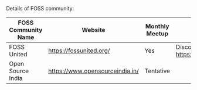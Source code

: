 Details of FOSS community:

| FOSS Community Name 	| Website                         	| Monthly Meetup 	| Remarks                                              	|
|---------------------	|---------------------------------	|----------------	|------------------------------------------------------	|
| FOSS United         	| https://fossunited.org/         	| Yes            	| Discord server details : https://discord.gg/qaBkBwru 	|
| Open Source India   	| https://www.opensourceindia.in/ 	| Tentative      	|                                                      	|
